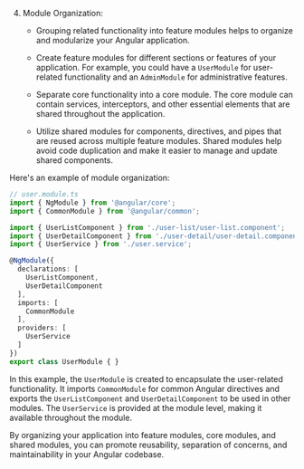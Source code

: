 4. Module Organization:
   - Grouping related functionality into feature modules helps to organize and modularize your Angular application.

   - Create feature modules for different sections or features of your application. For example, you could have a `UserModule` for user-related functionality and an `AdminModule` for administrative features.

   - Separate core functionality into a core module. The core module can contain services, interceptors, and other essential elements that are shared throughout the application.

   - Utilize shared modules for components, directives, and pipes that are reused across multiple feature modules. Shared modules help avoid code duplication and make it easier to manage and update shared components.

Here's an example of module organization:

```typescript
// user.module.ts
import { NgModule } from '@angular/core';
import { CommonModule } from '@angular/common';

import { UserListComponent } from './user-list/user-list.component';
import { UserDetailComponent } from './user-detail/user-detail.component';
import { UserService } from './user.service';

@NgModule({
  declarations: [
    UserListComponent,
    UserDetailComponent
  ],
  imports: [
    CommonModule
  ],
  providers: [
    UserService
  ]
})
export class UserModule { }
```

In this example, the `UserModule` is created to encapsulate the user-related functionality. It imports `CommonModule` for common Angular directives and exports the `UserListComponent` and `UserDetailComponent` to be used in other modules. The `UserService` is provided at the module level, making it available throughout the module.

By organizing your application into feature modules, core modules, and shared modules, you can promote reusability, separation of concerns, and maintainability in your Angular codebase.
